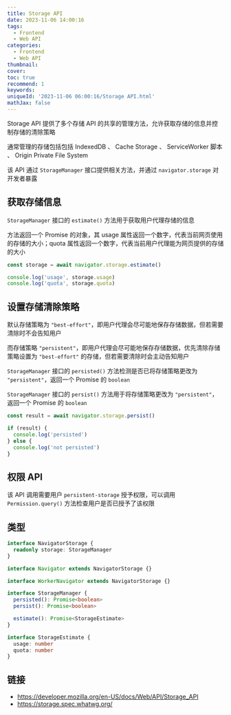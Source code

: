 ```yaml
---
title: Storage API
date: 2023-11-06 14:00:16
tags:
  - Frontend
  - Web API
categories:
  - Frontend
  - Web API
thumbnail:
cover:
toc: true
recommend: 1
keywords:
uniqueId: '2023-11-06 06:00:16/Storage API.html'
mathJax: false
---
```


Storage API 提供了多个存储 API 的共享的管理方法，允许获取存储的信息并控制存储的清除策略

通常管理的存储包括包括 IndexedDB 、 Cache Storage 、 ServiceWorker 脚本 、 Origin Private File System

该 API 通过 `StorageManager` 接口提供相关方法，并通过 `navigator.storage` 对开发者暴露

## 获取存储信息

`StorageManager` 接口的 `estimate()` 方法用于获取用户代理存储的信息

方法返回一个 Promise 的对象，其 usage 属性返回一个数字，代表当前网页使用的存储的大小；quota 属性返回一个数字，代表当前用户代理能为网页提供的存储的大小

```js
const storage = await navigator.storage.estimate()

console.log('usage', storage.usage)
console.log('quota', storage.quota)
```

## 设置存储清除策略

默认存储策略为 `"best-effort"`，即用户代理会尽可能地保存存储数据，但若需要清除时不会告知用户

而存储策略 `"persistent"`，即用户代理会尽可能地保存存储数据，优先清除存储策略设置为 `"best-effort"` 的存储，但若需要清除时会主动告知用户

`StorageManager` 接口的 `persisted()` 方法检测是否已将存储策略更改为 `"persistent"`，返回一个 Promise 的 `boolean`

`StorageManager` 接口的 `persist()` 方法用于将存储策略更改为 `"persistent"`，返回一个 Promise 的 `boolean`

```js
const result = await navigator.storage.persist()

if (result) {
  console.log('persisted')
} else {
  console.log('not persisted')
}
```

## 权限 API

该 API 调用需要用户 `persistent-storage` 授予权限，可以调用 `Permission.query()` 方法检查用户是否已授予了该权限

## 类型

```ts
interface NavigatorStorage {
  readonly storage: StorageManager
}

interface Navigator extends NavigatorStorage {}

interface WorkerNavigator extends NavigatorStorage {}

interface StorageManager {
  persisted(): Promise<boolean>
  persist(): Promise<boolean>

  estimate(): Promise<StorageEstimate>
}

interface StorageEstimate {
  usage: number
  quota: number
}
```

## 链接

* <https://developer.mozilla.org/en-US/docs/Web/API/Storage_API>
* <https://storage.spec.whatwg.org/>
